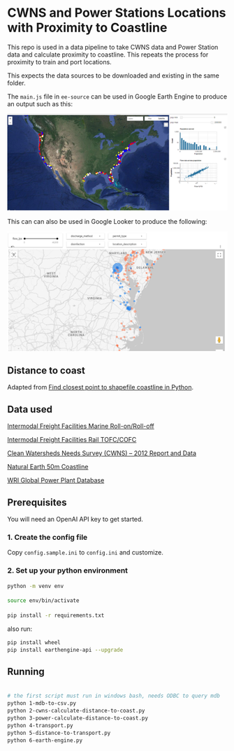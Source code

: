 # CWNS and Power Stations Locations with Proximity to Coastline

This repo is used in a data pipeline to take CWNS data and Power Station data and calculate proximity to coastline.  This repeats the process for proximity to train and port locations. 

This expects the data sources to be downloaded and existing in the same folder. 

The `main.js` file in `ee-source` can be used in Google Earth Engine to produce an output such as this:

![Google Earth Engine](screenshot-code.earthengine.google.com.png)

This can can also be used in Google Looker to produce the following:

![Google Looker Studio](screenshot-lookerstudio.google.com.png)

## Distance to coast

Adapted from [Find closest point to shapefile coastline in Python](https://gis.stackexchange.com/questions/372035/find-closest-point-to-shapefile-coastline-in-python/372232#372232).

## Data used

[Intermodal Freight Facilities Marine Roll-on/Roll-off](https://data-usdot.opendata.arcgis.com/datasets/usdot::intermodal-freight-facilities-marine-roll-on-roll-off/about)

[Intermodal Freight Facilities Rail TOFC/COFC](https://data-usdot.opendata.arcgis.com/datasets/usdot::intermodal-freight-facilities-rail-tofc-cofc/about)

[Clean Watersheds Needs Survey (CWNS) – 2012 Report and Data](https://www.epa.gov/cwns/clean-watersheds-needs-survey-cwns-2012-report-and-data)

[Natural Earth 50m Coastline](https://www.naturalearthdata.com/downloads/50m-physical-vectors/50m-coastline/)

[WRI Global Power Plant Database](https://datasets.wri.org/dataset/globalpowerplantdatabase)

## Prerequisites

You will need an OpenAI API key to get started. 

### 1. Create the config file

Copy `config.sample.ini` to `config.ini` and customize. 


### 2. Set up your python environment

```bash
python -m venv env

source env/bin/activate

pip install -r requirements.txt
```

also run: 

```bash
pip install wheel
pip install earthengine-api --upgrade
```

## Running

```bash

# the first script must run in windows bash, needs ODBC to query mdb
python 1-mdb-to-csv.py
python 2-cwns-calculate-distance-to-coast.py
python 3-power-calculate-distance-to-coast.py
python 4-transport.py
python 5-distance-to-transport.py
python 6-earth-engine.py

```